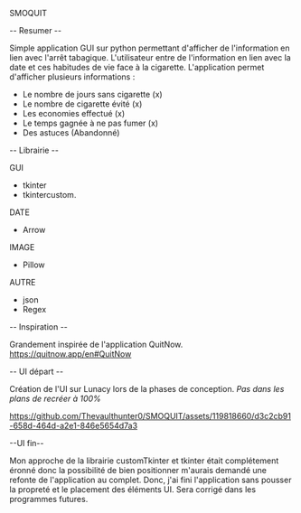 SMOQUIT

-- Resumer --

Simple application GUI sur python permettant d'afficher de l'information en lien avec l'arrêt tabagique. 
L'utilisateur entre de l'information en lien avec la date et ces habitudes de vie face à la cigarette.
L'application permet d'afficher plusieurs informations :
- Le nombre de jours sans cigarette (x)
- Le nombre de cigarette évité (x)
- Les economies effectué (x)
- Le temps gagnée à ne pas fumer (x)
- Des astuces (Abandonné)

-- Librairie --

GUI 
- tkinter
- tkintercustom.
  
DATE
- Arrow
  
IMAGE
- Pillow
  
AUTRE
- json
- Regex

-- Inspiration --

Grandement inspirée de l'application QuitNow. https://quitnow.app/en#QuitNow

-- UI départ --

Création de l'UI sur Lunacy lors de la phases de conception.
*Pas dans les plans de recréer à 100%*

https://github.com/Thevaulthunter0/SMOQUIT/assets/119818660/d3c2cb91-658d-464d-a2e1-846e5654d7a3

--UI fin--

Mon approche de la librairie customTkinter et tkinter était complétement éronné donc la possibilité de bien
positionner m'aurais demandé une refonte de l'application au complet. Donc, j'ai fini l'application sans pousser
la propreté et le placement des éléments UI. Sera corrigé dans les programmes futures.
